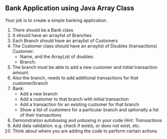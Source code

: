 ## Bank Application using Java Array Class

Your job is to create a simple banking application.
1. There should be a Bank class
2. It should have an arraylist of Branches
3. Each Branch should have an arraylist of Customers
4. The Customer class should have an arraylist of Doubles (transactions)
Customer:
    - Name, and the ArrayList of doubles.
    - Branch:
5. The branch must be able to add a new customer and initial transaction amount.
6. Also the branch, needs to add additional transactions for that customer/branch
7. Bank:
    - Add a new branch
    - Add a customer to that branch with initial transaction
    - Add a transaction for an existing customer for that branch
    - Show a list of customers for a particular branch and optionally a list
of their transactions
8. Demonstration autoboxing and unboxing in your code
*Hint: Transactions*
9. Add data validation.
e.g. check if exists, or does not exist, etc.
10. Think about where you are adding the code to perform certain actions
